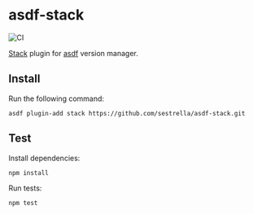 # asdf-stack

![CI](https://github.com/sestrella/asdf-stack/workflows/CI/badge.svg?branch=master)

[Stack](https://docs.haskellstack.org/en/stable/README/) plugin for
[asdf](https://asdf-vm.com/#/) version manager.

## Install

Run the following command:

```
asdf plugin-add stack https://github.com/sestrella/asdf-stack.git
```

## Test

Install dependencies:

```
npm install
```

Run tests:

```
npm test
```
